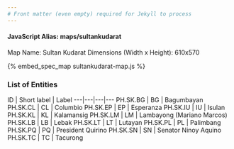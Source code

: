 ```yaml
---
# Front matter (even empty) required for Jekyll to process
---
```


#### JavaScript Alias: maps/sultankudarat

Map Name: Sultan Kudarat
Dimensions (Width x Height): 610x570



{% embed_spec_map sultankudarat-map.js %}

### List of Entities

ID | Short label | Label
---|---|---|---
PH.SK.BG | BG | Bagumbayan
PH.SK.CL | CL | Columbio
PH.SK.EP | EP | Esperanza
PH.SK.IU | IU | Isulan
PH.SK.KL | KL | Kalamansig
PH.SK.LM | LM | Lambayong (Mariano Marcos)
PH.SK.LB | LB | Lebak
PH.SK.LT | LT | Lutayan
PH.SK.PL | PL | Palimbang
PH.SK.PQ | PQ | President Quirino
PH.SK.SN | SN | Senator Ninoy Aquino
PH.SK.TC | TC | Tacurong